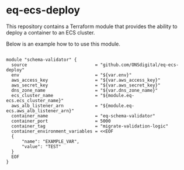 # eq-ecs-deploy

This repository contains a Terraform module that provides the ability to deploy a container to an ECS cluster.

Below is an example how to to use this module.

```

module "schema-validator" {
  source                          = "github.com/ONSdigital/eq-ecs-deploy"
  env                             = "${var.env}"
  aws_access_key                  = "${var.aws_access_key}"
  aws_secret_key                  = "${var.aws_secret_key}"
  dns_zone_name                   = "${var.dns_zone_name}"
  ecs_cluster_name                = "${module.eq-ecs.ecs_cluster_name}"
  aws_alb_listener_arn            = "${module.eq-ecs.aws_alb_listener_arn}"
  container_name                  = "eq-schema-validator"
  container_port                  = 5000
  container_tag                   = "migrate-validation-logic"
  container_environment_variables = <<EOF
  {
      "name": "EXAMPLE_VAR",
      "value": "TEST"
  }
  EOF
}
```